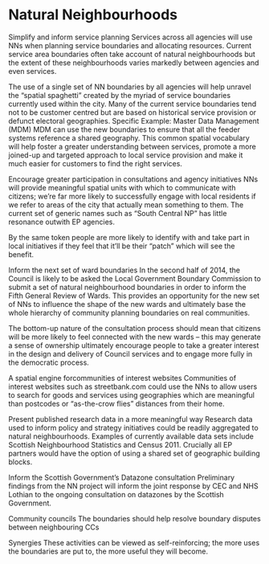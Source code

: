 Natural Neighbourhoods
======================

Simplify and inform service planning
Services across all agencies will use NNs when planning service boundaries and allocating resources. Current service area boundaries often take account of natural neighbourhoods but the extent of these neighbourhoods varies markedly between agencies and even services.

The use of a single set of NN boundaries by all agencies will help unravel the “spatial spaghetti” created by the myriad of service boundaries currently used within the city. Many of the current service boundaries tend not to be customer centred but are based on historical service provision or defunct electoral geographies.
Specific  Example: Master Data Management (MDM)
MDM can use the new boundaries to ensure that all the feeder systems reference a shared geography.  This common spatial vocabulary will help foster a greater understanding between services, promote a more joined-up and targeted approach to local service provision and make it much easier for customers to find the right services. 


Encourage greater participation in consultations and agency initiatives	
NNs will provide meaningful spatial units with which to communicate with citizens; we’re far more likely to successfully engage with local residents if we refer to areas of the city that actually mean something to them. The current set of generic names such as “South Central NP” has little resonance outwith EP agencies.

By the same token people are more likely to identify with and take part in local initiatives if they feel that it’ll be their “patch” which will see the benefit.


Inform the next set of ward boundaries
In the second half of 2014, the Council is likely to be asked the Local Government Boundary Commission to submit a set of natural neighbourhood boundaries in order to inform the Fifth General Review of Wards.   This provides an opportunity for the new set of NNs to influence the shape of the new wards and ultimately base the whole hierarchy of community planning boundaries on real communities. 

The bottom-up nature of the consultation process should mean that citizens will be more likely to feel connected with the new wards – this may generate a sense of ownership ultimately encourage people to take a greater interest in the design and delivery of Council services and to engage more fully in the democratic process.


A spatial engine forcommunities of interest websites
Communities of interest websites such as streetbank.com could use the NNs to allow users to search for goods and services using geographies which are meaningful than postcodes or “as-the-crow flies” distances from their home.


Present published research data in a more meaningful way
Research data used to inform policy and strategy initiatives could be readily aggregated to natural neighbourhoods. Examples of currently available data sets include Scottish Neighbourhood Statistics  and Census 2011. Crucially all EP partners would have the option of using a shared set of geographic building blocks.


Inform the Scottish Government’s Datazone consultation
Preliminary findings from the NN project will inform the joint response by CEC and NHS Lothian to the ongoing consultation on datazones by the Scottish Government.


Community councils
The boundaries should help resolve boundary disputes between neighbouring CCs


Synergies	These activities can be viewed as self-reinforcing; the more uses the boundaries are put to, the more useful they will become. 
